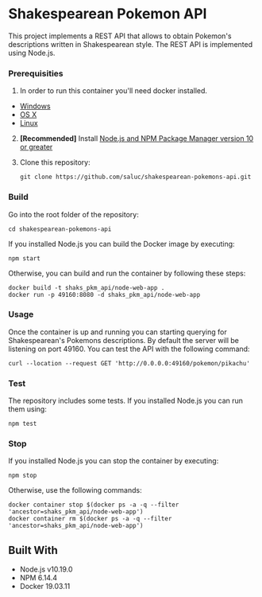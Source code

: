 # Shakespearean Pokemon API

This project implements a REST API that allows to obtain Pokemon's descriptions written in Shakespearean style. The REST API is implemented using Node.js.

### Prerequisities

1. In order to run this container you'll need docker installed.
* [Windows](https://docs.docker.com/windows/started)
* [OS X](https://docs.docker.com/mac/started/)
* [Linux](https://docs.docker.com/linux/started/)

2. **[Recommended]** Install [Node.js and NPM Package Manager version 10 or greater][node]

3. Clone this repository:
    ```
    git clone https://github.com/saluc/shakespearean-pokemons-api.git
    ```

[node]: https://nodejs.org/

### Build
Go into the root folder of the repository:
```
cd shakespearean-pokemons-api
```

If you installed Node.js you can build the Docker image by executing:
```
npm start
```

Otherwise, you can build and run the container by following these steps:
```
docker build -t shaks_pkm_api/node-web-app .
docker run -p 49160:8080 -d shaks_pkm_api/node-web-app
```

### Usage

Once the container is up and running you can starting querying for Shakespearean's Pokemons descriptions.
By default the server will be listening on port 49160. You can test the API with the following command:
```
curl --location --request GET 'http://0.0.0.0:49160/pokemon/pikachu'
```

### Test
The repository includes some tests. If you installed Node.js you can run them using:
```
npm test
```

### Stop
If you installed Node.js you can stop the container by executing:
```
npm stop
```

Otherwise, use the following commands:
```
docker container stop $(docker ps -a -q --filter 'ancestor=shaks_pkm_api/node-web-app')
docker container rm $(docker ps -a -q --filter 'ancestor=shaks_pkm_api/node-web-app')
```

## Built With

* Node.js v10.19.0
* NPM 6.14.4
* Docker 19.03.11

